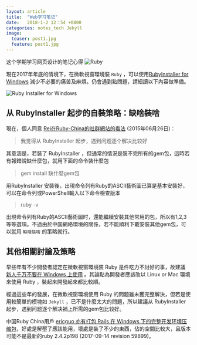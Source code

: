 ```yaml
---
layout: article
title:  "Web学习笔记"
date:   2018-1-2 12：54 +0800
categories: notes_tech Jekyll
image:
  teaser: post1.jpg
  feature: post1.jpg
---
```

这个学期学习网页设计的笔记心得
![Ruby](https://www.ruby-lang.org/images/header-ruby-logo.png)

現在2017年年底的情境下，在微軟視窗環境裝 `Ruby` ，可以使用[RubyInstaller for Windows][rubyinstaller] 減少不必要的痛苦及麻煩。仍會遇到點問題，請細讀以下內容做準備。

![Ruby Installer for Windows](https://rubyinstaller.org/assets/logo.png)

## 从 RubyInstaller 起步的自裝策略：缺啥裝啥

現在，個人同意 [Rei在Ruby-China的社群網站的看法][Rei_Ruby-China]  (2015年06月26日)：

>  我觉得从 RubyInstaller 起步，遇到问题逐个解决比较好

其意涵是，若裝了 RubyInstaller ，但通常的情況是裝不完所有的gem包，這時若有報錯說缺什麼包，就用下面的命令裝什麼包

> gem install 缺什麼gem包

用RubyInstaller 安裝後，出現命令列有Ruby的ASCII藝術圖已算是基本安裝好，	可以在命令列或PowerShell輸入以下命令檢查版本

>  ruby -v

出現命令列有Ruby的ASCII藝術圖时，還能繼續安裝其他常用的包，所以有1,2,3等等選項。不過由於中国網絡環境的關係，若不能順利下載安裝其他gem包，可以就用 `缺啥裝啥` 的策略就行。

## 其他相關討論及策略

早些年有不少開發者認定在微軟視窗環境裝 Ruby 是件吃力不討好的事，故建議 [新人千万不要在 Windows 上使用][no_ruby_on_windows] 。其論點為開發者應該改以 Linux or Mac  環境來使用 Ruby ，裝起來開發起來都比較順。

經過這些年的發展，在微軟視窗環境使用 Ruby 的問題雖未獲完整解決，但若是使用較簡單的模塊如 `Jekyll` ，已不是什麼太大的問題，所以建議从 RubyInstaller 起步，遇到问题逐个解决補上所需的gem包比较好。

中国Ruby China用戶 [ericguo 亦有打包  Rails 在 Windows 下的完整开发环境压缩包][Rei_Ruby-China]，好處是解壓了應該能用，壞處是裝了不少的東西，佔的空間比較大，且版本可能不是最新的ruby 2.4.2p198 (2017-09-14 revision 59899)。


[rubyinstaller]: https://rubyinstaller.org/downloads/
[Rei_Ruby-China]:   https://ruby-china.org/topics/26191
[no_ruby_on_windows]: https://ruby-china.org/topics/1020
